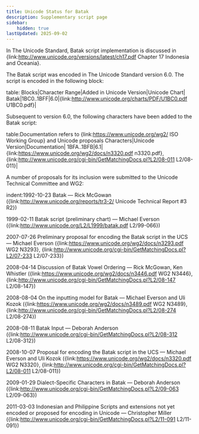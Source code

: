 ```yaml
---
title: Unicode Status for Batak
description: Supplementary script page
sidebar:
    hidden: true
lastUpdated: 2025-09-02
---
```


In The Unicode Standard, Batak script implementation is discussed in {link:http://www.unicode.org/versions/latest/ch17.pdf Chapter 17 Indonesia and Oceania}.

[comment]: # (end of intro)

[comment]: # (start of blocks)

The Batak script was encoded in The Unicode Standard version 6.0. The script is encoded in the following block:

table:
Blocks|Character Range|Added in Unicode Version|Unicode Chart|
Batak|1BC0..1BFF|6.0|{link:http://www.unicode.org/charts/PDF/U1BC0.pdf U1BC0.pdf}|

[comment]: # (end of blocks)

[comment]: # (start of chars)

Subsequent to version 6.0, the following characters have been added to the Batak script:

table:Documentation refers to {link:https://www.unicode.org/wg2/ ISO Working Group} and Unicode proposals
Characters|Unicode Version|Documentation|
1BFA..1BFB|6.1|{link:https://www.unicode.org/wg2/docs/n3320.pdf n3320.pdf}, {link:http://www.unicode.org/cgi-bin/GetMatchingDocs.pl?L2/08-011 L2/08-011}|

[comment]: # (end of chars)

[comment]: # (start of rest)

A number of proposals for its inclusion were submitted to the Unicode Technical Committee and WG2:

indent:1992-10-23 Batak — Rick McGowan ({link:http://www.unicode.org/reports/tr3-2/ Unicode Technical Report #3 R2})

1999-02-11 Batak script (preliminary chart) — Michael Everson ({link:http://www.unicode.org/L2/L1999/batak.pdf L2/99-066})

2007-07-26 Preliminary proposal for encoding the Batak script in the UCS — Michael Everson ({link:https://www.unicode.org/wg2/docs/n3293.pdf WG2 N3293}, {link:http://www.unicode.org/cgi-bin/GetMatchingDocs.pl?L2/07-233 L2/07-233})

2008-04-14 Discussion of Batak Vowel Ordering — Rick McGowan, Ken Whistler ({link:https://www.unicode.org/wg2/docs/n3446.pdf WG2 N3446}, {link:http://www.unicode.org/cgi-bin/GetMatchingDocs.pl?L2/08-147 L2/08-147})

2008-08-04 On the inputting model for Batak — Michael Everson and Uli Kozok ({link:https://www.unicode.org/wg2/docs/n3489.pdf WG2 N3489}, {link:http://www.unicode.org/cgi-bin/GetMatchingDocs.pl?L2/08-274 L2/08-274})

2008-08-11 Batak Input — Deborah Anderson ({link:http://www.unicode.org/cgi-bin/GetMatchingDocs.pl?L2/08-312 L2/08-312})

2008-10-07 Proposal for encoding the Batak script in the UCS — Michael Everson and Uli Kozok ({link:https://www.unicode.org/wg2/docs/n3320.pdf WG2 N3320}, {link:http://www.unicode.org/cgi-bin/GetMatchingDocs.pl?L2/08-011 L2/08-011})

2009-01-29 Dialect-Specific Characters in Batak — Deborah Anderson ({link:http://www.unicode.org/cgi-bin/GetMatchingDocs.pl?L2/09-063 L2/09-063})

2011-03-03 Indonesian and Philippine Scripts and extensions not yet encoded or proposed for encoding in Unicode — Christopher Miller ({link:http://www.unicode.org/cgi-bin/GetMatchingDocs.pl?L2/11-091 L2/11-091})
